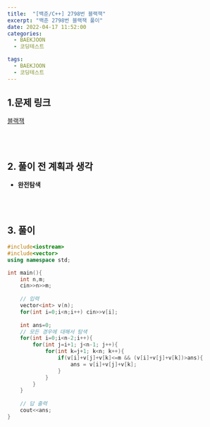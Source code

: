 ```yaml
---
title:  "[백준/C++] 2798번 블랙잭"
excerpt: "백준 2798번 블랙잭 풀이"
date: 2022-04-17 11:52:00
categories:
  - BAEKJOON
  - 코딩테스트

tags:
  - BAEKJOON
  - 코딩테스트
---
```


## 1.문제 링크

[블랙잭](https://www.acmicpc.net/problem/2798)

<br>
<br>

## 2. 풀이 전 계획과 생각

- **완전탐색**

<br>
<br>

## 3. 풀이

```cpp
#include<iostream>
#include<vector>
using namespace std;

int main(){
	int n,m;
	cin>>n>>m;
	
	// 입력  
	vector<int> v(n);
	for(int i=0;i<n;i++) cin>>v[i];
	
	int ans=0;
	// 모든 경우에 대해서 탐색  
	for(int i=0;i<n-2;i++){
		for(int j=i+1; j<n-1; j++){
			for(int k=j+1; k<n; k++){
				if(v[i]+v[j]+v[k]<=m && (v[i]+v[j]+v[k])>ans){
					ans = v[i]+v[j]+v[k];
				}
			}
		}
	} 
	
	// 답 출력  
	cout<<ans;
}
```

<br>
<br>

